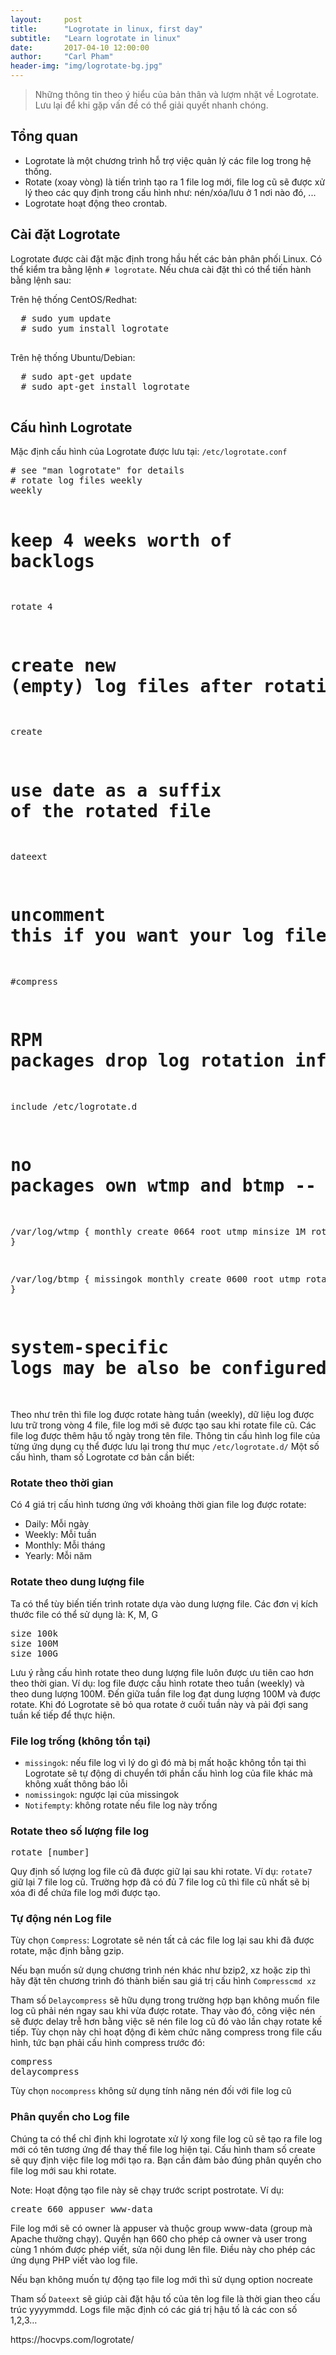 ```yaml
---
layout:     post
title:      "Logrotate in linux, first day"
subtitle:   "Learn logrotate in linux"
date:       2017-04-10 12:00:00
author:     "Carl Pham"
header-img: "img/logrotate-bg.jpg"
---
```


<blockquote>Những thông tin theo ý hiểu của bản thân và lượm nhặt về Logrotate. Lưu lại để khi gặp vấn đề có thể giải quyết nhanh chóng.</blockquote>
<h2 class="section-heading">Tổng quan</h2>
<ul>
  <li>Logrotate là một chương trình hỗ trợ việc quản lý các file log trong hệ thống.</li>
  <li>Rotate (xoay vòng) là tiến trình tạo ra 1 file log mới, file log cũ sẽ được xử lý theo các quy định trong cấu hình như: nén/xóa/lưu ở 1 nơi nào đó, ...</li>
  <li>Logrotate hoạt động theo crontab.</li>
</ul>

<h2 class="section-heading">Cài đặt Logrotate</h2>
<p>Logrotate được cài đặt mặc định trong hầu hết các bản phân phối Linux. Có thể kiểm tra bằng lệnh <code># logrotate</code>. Nếu chưa cài đặt thì có thể tiến hành bằng lệnh sau:</p>
<p>
  Trên hệ thống CentOS/Redhat:
  <pre>
  # sudo yum update
  # sudo yum install logrotate
  </pre>
</p>
<p>
  Trên hệ thống Ubuntu/Debian:
  <pre>
  # sudo apt-get update
  # sudo apt-get install logrotate
  </pre>
</p>

<h2 class="section-heading">Cấu hình Logrotate</h2>
<p>Mặc định cấu hình của Logrotate được lưu tại: <code>/etc/logrotate.conf</code>
<pre>
# see "man logrotate" for details
# rotate log files weekly
weekly

# keep 4 weeks worth of backlogs
rotate 4

# create new (empty) log files after rotating old ones
create

# use date as a suffix of the rotated file
dateext

# uncomment this if you want your log files compressed
#compress

# RPM packages drop log rotation information into this directory
include /etc/logrotate.d

# no packages own wtmp and btmp -- we'll rotate them here
/var/log/wtmp {
    monthly
    create 0664 root utmp
        minsize 1M
    rotate 1
}

/var/log/btmp {
    missingok
    monthly
    create 0600 root utmp
    rotate 1
}

# system-specific logs may be also be configured here.
</pre>
Theo như trên thì file log được rotate hàng tuần (weekly), dữ liệu log được lưu trữ trong vòng 4 file, file log mới sẽ được tạo sau khi rotate file cũ. Các file log được thêm hậu tố ngày trong tên file.
Thông tin cấu hình log file của từng ứng dụng cụ thể được lưu lại trong thư mục <code>/etc/logrotate.d/</code>
Một số cấu hình, tham số Logrotate cơ bản cần biết:</p>

<h3>Rotate theo thời gian</h3>
<p>Có 4 giá trị cấu hình tương ứng với khoảng thời gian file log được rotate:
<ul>
  <li>Daily: Mỗi ngày</li>
  <li>Weekly: Mỗi tuần</li>
  <li>Monthly: Mỗi tháng</li>
  <li>Yearly: Mỗi năm</li>
</ul>
</p>

<h3>Rotate theo dung lượng file</h3>
<p>Ta có thể tùy biến tiến trình rotate dựa vào dung lượng file. Các đơn vị kích thước file có thể sử dụng là: K, M, G
<pre>size 100k
size 100M
size 100G</pre></p>
<p>Lưu ý rằng cấu hình rotate theo dung lượng file luôn được ưu tiên cao hơn theo thời gian.
Ví dụ: log file được cấu hình rotate theo tuần (weekly) và theo dung lượng 100M. Đến giữa tuần file log đạt dung lượng 100M và được rotate. Khi đó Logrotate sẽ bỏ qua rotate ở cuối tuần này và pải đợi sang tuần kế tiếp để thực hiện.</p>

<h3>File log trống (không tồn tại)</h3>
<ul>
  <li><code>missingok</code>: nếu file log vì lý do gì đó mà bị mất hoặc không tồn tại thì Logrotate sẽ tự động di chuyển tới phần cấu hình log của file khác mà không xuất thông báo lỗi</li>
  <li><code>nomissingok</code>: ngược lại của missingok</li>
  <li><code>Notifempty</code>: không rotate nếu file log này trống</li>
</ul>

<h3>Rotate theo số lượng file log</h3>
<pre>rotate [number]</pre>
<p>Quy định số lượng log file cũ đã được giữ lại sau khi rotate. Ví dụ: <code>rotate7</code> giữ lại 7 file log cũ. Trường hợp đã có đủ 7 file log cũ thì file cũ nhất sẽ bị xóa đi để chứa file log mới được tạo.</p>

<h3>Tự động nén Log file</h3>
<p>Tùy chọn <code>Compress</code>: Logrotate sẽ nén tất cả các file log lại sau khi đã được rotate, mặc định bằng gzip.

Nếu bạn muốn sử dụng chương trình nén khác như bzip2, xz hoặc zip thì hãy đặt tên chương trình đó thành biến sau giá trị cấu hình <code>Compresscmd xz</code>

Tham số <code>Delaycompress</code> sẽ hữu dụng trong trường hợp bạn không muốn file log cũ phải nén ngay sau khi vừa được rotate. Thay vào đó, công việc nén sẽ được delay trễ hơn bằng việc sẽ nén file log cũ đó vào lần chạy rotate kế tiếp. Tùy chọn này chỉ hoạt động đi kèm chức năng compress trong file cấu hình, tức bạn phải cấu hình compress trước đó:
<pre>
compress
delaycompress
</pre>
Tùy chọn <code>nocompress</code> không sử dụng tính năng nén đối với file log cũ</p>

<h3>Phân quyền cho Log file</h3>
<p>Chúng ta có thể chỉ định khi logrotate xử lý xong file log cũ sẽ tạo ra file log mới có tên tương ứng để thay thế file log hiện tại. Cấu hình tham số create sẽ quy định việc file log mới tạo ra. Bạn cần đảm bảo đúng phân quyền cho file log mới sau khi rotate.</p>
<p>
Note: Hoạt động tạo file này sẽ chạy trước script postrotate. Ví dụ:
<pre>
create 660 appuser www-data
</pre>
File log mới sẽ có owner là appuser và thuộc group www-data (group mà Apache thường chạy). Quyền hạn 660 cho phép cả owner và user trong cùng 1 nhóm được phép viết, sửa nội dung lên file. Điều này cho phép các ứng dụng PHP viết vào log file.

Nếu bạn không muốn tự động tạo file log mới thì sử dụng option nocreate

Tham số <code>Dateext</code> sẽ giúp cài đặt hậu tố của tên log file là thời gian theo cấu trúc yyyymmdd. Logs file mặc định có các giá trị hậu tố là các con số 1,2,3…
</p>
https://hocvps.com/logrotate/